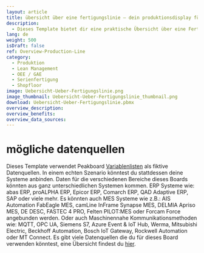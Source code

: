 ```yaml
---
layout: article
title: übersicht über eine fertigungslinie ― dein produktionsdisplay für die fließbandfertigung
description: 
  - Dieses Template bietet dir eine praktische Übersicht über eine Fertigungslinie in der Fließbandfertigung. Eine generische Hintergrundgrafik, die die einzelnen Arbeitsplätze und ihre Anordnung abbilden, liefert so einen Überblick über die einzelnen Arbeitsgänge. Außerdem kannst du so wichtige Informationen zur Fertigung übersichtlich darstellen. Ob Kennzahlen zum Maschinenstatus, Meldungen von Störungen, Taktzeiten, Durchlaufzeiten, Soll-Ist-Vergleiche von Stückzahlen oder GAE Werte. Einfach Template herunterladen und die statischen Variablen durch deine individuellen Datenquellen ersetzen.
lang: de
weight: 500
isDraft: false
ref: Overview-Production-Line
category:
  - Produktion
  - Lean Management
  - OEE / GAE
  - Serienfertigung
  - Shopfloor
image: Uebersicht-Ueber-Fertigungslinie.png
image_thumbnail: Uebersicht-Ueber-Fertigungslinie_thumbnail.png
download: Uebersicht-Ueber-Fertigungslinie.pbmx
overview_description:
overview_benefits:
overview_data_sources:
---
```

# mögliche datenquellen
Dieses Template verwendet Peakboard [Variablenlisten](https://help.peakboard.com/scripting/de-variables.html) als fiktive Datenquellen. In einem echten Szenario könntest du stattdessen deine Systeme anbinden. Daten für die verschiedenen Bereiche dieses Boards könnten aus ganz unterschiedlichen Systemen kommen. ERP Systeme wie: abas ERP, proALPHA ERP, Epicor ERP, Comarch ERP, QAD Adaptive ERP, SAP oder viele mehr. Es könnten auch MES Systeme wie z.B.: AIS Automation FabEagle MES, camLine InFrame Synapse MES, DELMIA Apriso MES, DE DESC, FASTEC 4 PRO, Felten PILOT:MES oder Forcam Force angebunden werden. Oder auch Maschinennahe Kommunikationsmethoden wie: MQTT, OPC UA, Siemens S7, Azure Event & IoT Hub, Werma, Mitsubishi Electric, Beckhoff Automation, Bosch IoT Gateway, Rockwell Automation oder MT Connect. Es gibt viele Datenquellen die du für dieses Board verwenden könntest, eine Übersicht findest du [hier](https://peakboard.com/produkt/peakboard-versionen/#schnittstellen).